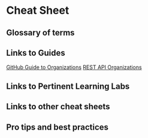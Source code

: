 # Cheat Sheet

## Glossary of terms

## Links to Guides
[GitHub Guide to Organizations](https://resources.github.com/downloads/github-guide-to-organizations.pdf)
[REST API Organizations](https://docs.github.com/en/free-pro-team@latest/rest/reference/orgs)

## Links to Pertinent Learning Labs

## Links to other cheat sheets

## Pro tips and best practices
<!-- review best practices; engineering/implementation to assist with general engineering implementation, QOL type things 
\[ ] do and do not list?
\[ ] common errors?
\[ ] shameless plug for implementation team? -->
